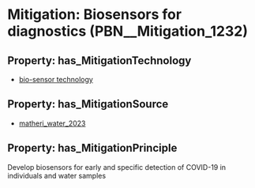 # Mitigation: __Biosensors for diagnostics__ (PBN__Mitigation_1232)

## Property: has_MitigationTechnology

* [bio-sensor technology](../Technology/PBN__Technology_3755)

## Property: has_MitigationSource

* [matheri_water_2023](../Article/PBN__Article_162)

## Property: has_MitigationPrinciple

Develop biosensors for early and specific detection of COVID-19 in individuals and water samples

